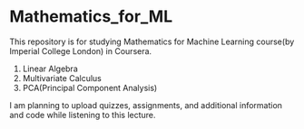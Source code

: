 # Mathematics_for_ML


This repository is for studying Mathematics for Machine Learning course(by Imperial College London) in Coursera.

1. Linear Algebra
2. Multivariate Calculus
3. PCA(Principal Component Analysis)

I am planning to upload quizzes, assignments, and additional information and code while listening to this lecture.
